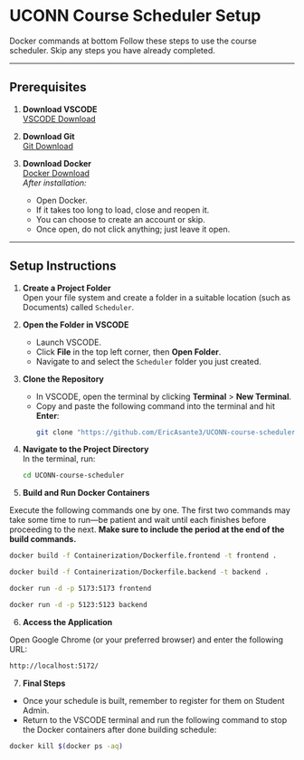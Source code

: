 # UCONN Course Scheduler Setup
Docker commands at bottom
Follow these steps to use the course scheduler. Skip any steps you have already completed.

---

## Prerequisites

1. **Download VSCODE**  
   [VSCODE Download](https://code.visualstudio.com/Download)

2. **Download Git**  
   [Git Download](https://git-scm.com/downloads)

3. **Download Docker**  
   [Docker Download](https://www.docker.com/)  
   *After installation:*
   - Open Docker.
   - If it takes too long to load, close and reopen it.
   - You can choose to create an account or skip.
   - Once open, do not click anything; just leave it open.

---

## Setup Instructions

1. **Create a Project Folder**  
   Open your file system and create a folder in a suitable location (such as Documents) called `Scheduler`.

2. **Open the Folder in VSCODE**  
   - Launch VSCODE.
   - Click **File** in the top left corner, then **Open Folder**.
   - Navigate to and select the `Scheduler` folder you just created.

3. **Clone the Repository**  
   - In VSCODE, open the terminal by clicking **Terminal** > **New Terminal**.
   - Copy and paste the following command into the terminal and hit **Enter**:
     ```bash
     git clone "https://github.com/EricAsante3/UCONN-course-scheduler.git"
     ```

4. **Navigate to the Project Directory**  
   In the terminal, run:
   ```bash
   cd UCONN-course-scheduler
   ```
5. **Build and Run Docker Containers**
     
Execute the following commands one by one. The first two commands may take some time to run—be patient and wait until each finishes before proceeding to the next. **Make sure to include the period at the end of the build commands.**
```bash
docker build -f Containerization/Dockerfile.frontend -t frontend .

docker build -f Containerization/Dockerfile.backend -t backend .

docker run -d -p 5173:5173 frontend

docker run -d -p 5123:5123 backend
```

6. **Access the Application**

Open Google Chrome (or your preferred browser) and enter the following URL:
```bash
http://localhost:5172/
```

7. **Final Steps**    
- Once your schedule is built, remember to register for them on Student Admin.
- Return to the VSCODE terminal and run the following command to stop the Docker containers after done building schedule:
```bash
docker kill $(docker ps -aq)
```
